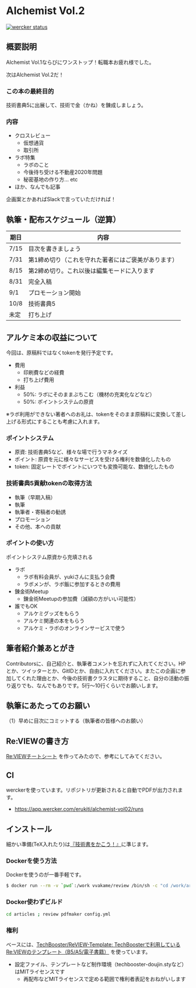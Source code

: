 # Alchemist Vol.2

[![wercker status](https://app.wercker.com/status/1b499348699bddecaf284f2b0e13c3c0/s/master "wercker status")](https://app.wercker.com/project/byKey/1b499348699bddecaf284f2b0e13c3c0)

## 概要説明

Alchemist Vol.1ならびにワンストップ！転職本お疲れ様でした。

次はAlchemist Vol.2だ！

### この本の最終目的

技術書典5に出展して、技術で金（かね）を錬成しましょう。

### 内容

* クロスレビュー
  * 仮想通貨
  * 取引所
* ラボ特集
  * ラボのこと
  * 今後待ち受ける不動産2020年問題
  * 秘密基地の作り方... etc
* ほか、なんでも記事

企画案とかあればSlackで言っていただければ！

## 執筆・配布スケジュール（逆算）

期日|内容
----|----
7/15|目次を書きましょう
7/31|第1締め切り（これを守れた著者にはご褒美があります）
8/15|第2締め切り。これ以後は編集モードに入ります
8/31|完全入稿
9/1|プロモーション開始
10/8|技術書典5
未定|打ち上げ

## アルケミ本の収益について

今回は、原稿料ではなくtokenを発行予定です。

  - 費用
    + 印刷費などの経費
    + 打ち上げ費用
  - 利益
    + 50%: ラボにそのままぶちこむ（機材の充実化などなど）
    + 50%: ポイントシステムの原資

※ラボ利用ができない著者へのお礼は、tokenをそのまま原稿料に変換して差し上げる形式にすることも考慮に入れます。

### ポイントシステム

* 原資: 技術書典5など、様々な場で行うマネタイズ
* ポイント: 原資を元に様々なサービスを受ける権利を数値化したもの
* token: 固定レートでポイントにいつでも変換可能な、数値化したもの

### 技術書典5貢献tokenの取得方法

  - 執筆（早期入稿）
  - 執筆
  - 執筆者・寄稿者の勧誘
  - プロモーション
  - その他、本への貢献

### ポイントの使い方

ポイントシステム原資から充填される

* ラボ
  - ラボ有料会員が、yukiさんに支払う会費
  - ラボメンが、ラボ飯に参加するときの費用
* 錬金術Meetup
  - 錬金術Meetupの参加費（減額の方がいい可能性）
* 誰でもOK
  - アルケミグッズをもらう
  - アルケミ関連の本をもらう
  - アルケミ・ラボのオンラインサービスで使う

## 筆者紹介兼あとがき

Contributorsに、自己紹介と、執筆者コメントを忘れずに入れてください。HPとか、ツイッターとか、GitIDとか、自由に入れてください。またこの企画に参加してくれた理由とか、今後の技術書クラスタに期待すること、自分の活動の振り返りでも、なんでもありです。5行～10行くらいでお願いします。

## 執筆にあたってのお願い

（1）早めに目次にコミットする（執筆者の皆様へのお願い）

## Re:VIEWの書き方

[Re:VIEWチートシート](https://gist.github.com/erukiti/c4e3189dda179a0f0b73299fb5787838) を作ってみたので、参考にしてみてください。

## CI

werckerを使っています。リポジトリが更新されると自動でPDFが出力されます。

* https://app.wercker.com/erukiti/alchemist-vol02/runs

## インストール

細かい準備(TeX入れたり)は[『技術書をかこう！』](https://github.com/TechBooster/C89-FirstStepReVIEW-v2)に準じます。

### Dockerを使う方法

Dockerを使うのが一番手軽です。

```sh
$ docker run --rm -v `pwd`:/work vvakame/review /bin/sh -c "cd /work/articles ; review-pdfmaker config.yml"
```

### Docker使わずビルド

```sh
cd articles ; review pdfmaker config.yml
```

### 権利

ベースには、[TechBooster/ReVIEW\-Template: TechBoosterで利用しているRe:VIEWのテンプレート（B5/A5/電子書籍）](https://github.com/TechBooster/ReVIEW-Template) を使っています。

  * 設定ファイル、テンプレートなど制作環境（techbooster-doujin.styなど）はMITライセンスです
    * 再配布などMITライセンスで定める範囲で権利者表記をおねがいします
